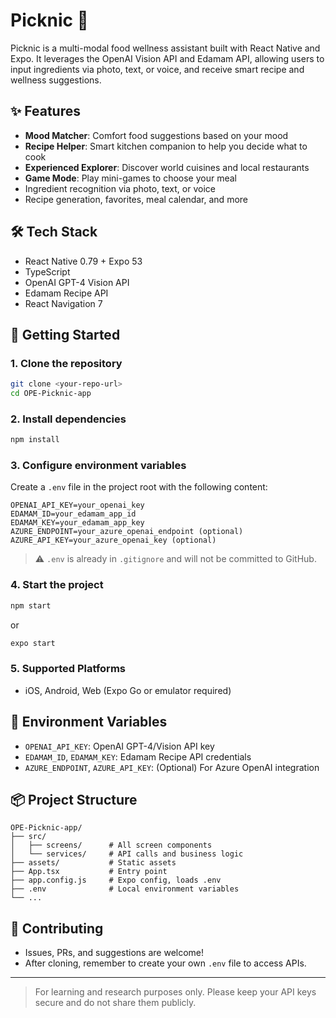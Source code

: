 # Picknic 🍱

Picknic is a multi-modal food wellness assistant built with React Native and Expo. It leverages the OpenAI Vision API and Edamam API, allowing users to input ingredients via photo, text, or voice, and receive smart recipe and wellness suggestions.

## ✨ Features
- **Mood Matcher**: Comfort food suggestions based on your mood
- **Recipe Helper**: Smart kitchen companion to help you decide what to cook
- **Experienced Explorer**: Discover world cuisines and local restaurants
- **Game Mode**: Play mini-games to choose your meal
- Ingredient recognition via photo, text, or voice
- Recipe generation, favorites, meal calendar, and more

## 🛠️ Tech Stack
- React Native 0.79 + Expo 53
- TypeScript
- OpenAI GPT-4 Vision API
- Edamam Recipe API
- React Navigation 7

## 🚀 Getting Started

### 1. Clone the repository
```bash
git clone <your-repo-url>
cd OPE-Picknic-app
```

### 2. Install dependencies
```bash
npm install
```

### 3. Configure environment variables
Create a `.env` file in the project root with the following content:
```env
OPENAI_API_KEY=your_openai_key
EDAMAM_ID=your_edamam_app_id
EDAMAM_KEY=your_edamam_app_key
AZURE_ENDPOINT=your_azure_openai_endpoint (optional)
AZURE_API_KEY=your_azure_openai_key (optional)
```
> ⚠️ `.env` is already in `.gitignore` and will not be committed to GitHub.

### 4. Start the project
```bash
npm start
```
or
```bash
expo start
```

### 5. Supported Platforms
- iOS, Android, Web (Expo Go or emulator required)

## 🔑 Environment Variables
- `OPENAI_API_KEY`: OpenAI GPT-4/Vision API key
- `EDAMAM_ID`, `EDAMAM_KEY`: Edamam Recipe API credentials
- `AZURE_ENDPOINT`, `AZURE_API_KEY`: (Optional) For Azure OpenAI integration

## 📦 Project Structure
```
OPE-Picknic-app/
├── src/
│   ├── screens/      # All screen components
│   └── services/     # API calls and business logic
├── assets/           # Static assets
├── App.tsx           # Entry point
├── app.config.js     # Expo config, loads .env
├── .env              # Local environment variables
└── ...
```

## 🤝 Contributing
- Issues, PRs, and suggestions are welcome!
- After cloning, remember to create your own `.env` file to access APIs.

---

> For learning and research purposes only. Please keep your API keys secure and do not share them publicly. 